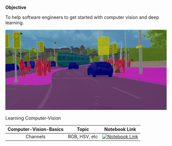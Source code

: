 **Objective**

To help software engineers to get started with computer vision and deep learning.

![Computer-Vision](Images/imageSegmentation.jpg)

Learning Computer-Vision 

| Computer-Vision-Basics | Topic | Notebook Link |
| :---: | :----:       | :---:       |
| Channels | RGB, HSV, etc | [![Notebook Link](https://img.shields.io/Notebook--I-up-down-green-red/http/shields.io.svg)](https://github.com/Mayurji/Computer-Vision/blob/master/computer-vision-basics/Computer%20Vision%20Basics%20-%20Part%20-%20I.ipynb)|
